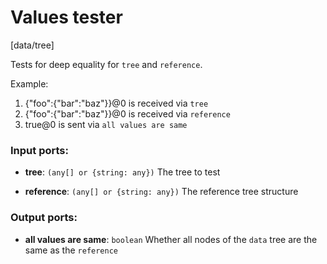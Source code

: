 # Values tester

[data/tree]

Tests for deep equality for `tree` and `reference`.

Example:
1. {"foo":{"bar":"baz"}}@0 is received via `tree`
2. {"foo":{"bar":"baz"}}@0 is received via `reference`
3. true@0 is sent via `all values are same`

### Input ports:

* __tree__: `(any[] or {string: any})`
    The tree to test



* __reference__: `(any[] or {string: any})`
    The reference tree structure



### Output ports:

* __all values are same__: `boolean`
    Whether all nodes of the `data` tree are the same as the `reference`




